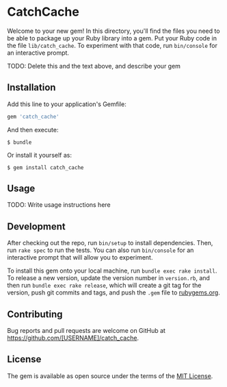 # CatchCache

Welcome to your new gem! In this directory, you'll find the files you need to be able to package up your Ruby library into a gem. Put your Ruby code in the file `lib/catch_cache`. To experiment with that code, run `bin/console` for an interactive prompt.

TODO: Delete this and the text above, and describe your gem

## Installation

Add this line to your application's Gemfile:

```ruby
gem 'catch_cache'
```

And then execute:

    $ bundle

Or install it yourself as:

    $ gem install catch_cache

## Usage

TODO: Write usage instructions here

## Development

After checking out the repo, run `bin/setup` to install dependencies. Then, run `rake spec` to run the tests. You can also run `bin/console` for an interactive prompt that will allow you to experiment.

To install this gem onto your local machine, run `bundle exec rake install`. To release a new version, update the version number in `version.rb`, and then run `bundle exec rake release`, which will create a git tag for the version, push git commits and tags, and push the `.gem` file to [rubygems.org](https://rubygems.org).

## Contributing

Bug reports and pull requests are welcome on GitHub at https://github.com/[USERNAME]/catch_cache.

## License

The gem is available as open source under the terms of the [MIT License](http://opensource.org/licenses/MIT).
